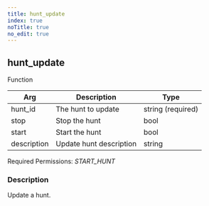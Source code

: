 ```yaml
---
title: hunt_update
index: true
noTitle: true
no_edit: true
---
```




<div class="vql_item"></div>


## hunt_update
<span class='vql_type pull-right page-header'>Function</span>



<div class="vqlargs"></div>

Arg | Description | Type
----|-------------|-----
hunt_id|The hunt to update|string (required)
stop|Stop the hunt|bool
start|Start the hunt|bool
description|Update hunt description|string

Required Permissions: 
<i class="linkcolour label pull-right label-success">START_HUNT</i>

### Description

Update a hunt.

